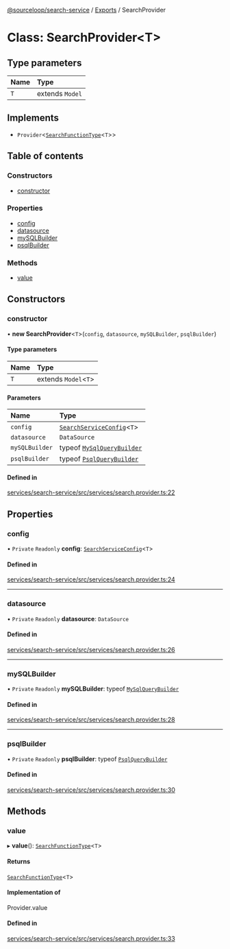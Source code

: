 [@sourceloop/search-service](../README.md) / [Exports](../modules.md) / SearchProvider

# Class: SearchProvider<T\>

## Type parameters

| Name | Type |
| :------ | :------ |
| `T` | extends `Model` |

## Implements

- `Provider`<[`SearchFunctionType`](../modules.md#searchfunctiontype)<`T`\>\>

## Table of contents

### Constructors

- [constructor](SearchProvider.md#constructor)

### Properties

- [config](SearchProvider.md#config)
- [datasource](SearchProvider.md#datasource)
- [mySQLBuilder](SearchProvider.md#mysqlbuilder)
- [psqlBuilder](SearchProvider.md#psqlbuilder)

### Methods

- [value](SearchProvider.md#value)

## Constructors

### constructor

• **new SearchProvider**<`T`\>(`config`, `datasource`, `mySQLBuilder`, `psqlBuilder`)

#### Type parameters

| Name | Type |
| :------ | :------ |
| `T` | extends `Model`<`T`\> |

#### Parameters

| Name | Type |
| :------ | :------ |
| `config` | [`SearchServiceConfig`](../interfaces/SearchServiceConfig.md)<`T`\> |
| `datasource` | `DataSource` |
| `mySQLBuilder` | typeof [`MySqlQueryBuilder`](MySqlQueryBuilder.md) |
| `psqlBuilder` | typeof [`PsqlQueryBuilder`](PsqlQueryBuilder.md) |

#### Defined in

[services/search-service/src/services/search.provider.ts:22](https://github.com/sourcefuse/loopback4-microservice-catalog/blob/68ec38a2a/services/search-service/src/services/search.provider.ts#L22)

## Properties

### config

• `Private` `Readonly` **config**: [`SearchServiceConfig`](../interfaces/SearchServiceConfig.md)<`T`\>

#### Defined in

[services/search-service/src/services/search.provider.ts:24](https://github.com/sourcefuse/loopback4-microservice-catalog/blob/68ec38a2a/services/search-service/src/services/search.provider.ts#L24)

___

### datasource

• `Private` `Readonly` **datasource**: `DataSource`

#### Defined in

[services/search-service/src/services/search.provider.ts:26](https://github.com/sourcefuse/loopback4-microservice-catalog/blob/68ec38a2a/services/search-service/src/services/search.provider.ts#L26)

___

### mySQLBuilder

• `Private` `Readonly` **mySQLBuilder**: typeof [`MySqlQueryBuilder`](MySqlQueryBuilder.md)

#### Defined in

[services/search-service/src/services/search.provider.ts:28](https://github.com/sourcefuse/loopback4-microservice-catalog/blob/68ec38a2a/services/search-service/src/services/search.provider.ts#L28)

___

### psqlBuilder

• `Private` `Readonly` **psqlBuilder**: typeof [`PsqlQueryBuilder`](PsqlQueryBuilder.md)

#### Defined in

[services/search-service/src/services/search.provider.ts:30](https://github.com/sourcefuse/loopback4-microservice-catalog/blob/68ec38a2a/services/search-service/src/services/search.provider.ts#L30)

## Methods

### value

▸ **value**(): [`SearchFunctionType`](../modules.md#searchfunctiontype)<`T`\>

#### Returns

[`SearchFunctionType`](../modules.md#searchfunctiontype)<`T`\>

#### Implementation of

Provider.value

#### Defined in

[services/search-service/src/services/search.provider.ts:33](https://github.com/sourcefuse/loopback4-microservice-catalog/blob/68ec38a2a/services/search-service/src/services/search.provider.ts#L33)
